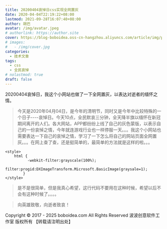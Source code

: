 ```yaml
---
title: 20200404哀悼日css实现全网置灰
date: 2020-04-04T22:19:22+08:00
lastmod: 2021-09-28T16:07:40+08:00
author: 胡巴
avatar: /img/avatar.jpeg
# authorlink: https://author.site
cover: https://blog-boboidea.oss-cn-hangzhou.aliyuncs.com/article/img/posts/20200404哀悼日css实现全网置灰.jpg
# images:
#   - /img/cover.jpg
categories:
  - 技术文章
tags:
  - css
  - 全民哀悼
# nolastmod: true
draft: false
---
```


20200404哀悼日，我这个小网站也做了一下全网置灰，以表达对逝者的缅怀之情。

<!--more-->

> 今天是2020年04月04日，是今年的清明节，同时又是今年中比较特殊的一个日子----哀悼日。今天10点，全民默哀三分钟，全天降半旗以缅怀在新冠期间离开的人们。各大网站，APP都纷纷上线了自己的灰色蒙版，以表示自己的一份哀悼之情，今年就连游戏行业也一样停服一天。。。我这个小网站也需要表达一下自己的哀悼之情，学习了一下怎么将自己的网站页面全网置灰。。。在网上查了查，还是挺简单的，最简单的方法就是这样的啦。。。

```
<style>
    html {
		  -webkit-filter:grayscale(100%);
			filter:progid:DXImageTransform.Microsoft.BasicImage(graysale=1);
		}
</style>
```

> 是不是很简单，但是我真心希望，这行代码不要用在这种时候，希望以后不会有这种时候了。。。。

> 向英雄致敬，向逝者致哀！

<!--declare-declare-->

Copyright &copy; 2017 - 2025 boboidea.com All Rights Reserved 波波创意软件工作室 版权所有 【转载请注明出处】
